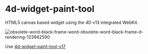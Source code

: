 4d-widget-paint-tool
====================

HTML5 canvas based widget using the 4D v13 integrated WebKit.

![obsolete-word-black-frame-word-obsolete-word-black-frame-d-rendering-123942590](https://user-images.githubusercontent.com/1725068/78463940-29122280-771e-11ea-8be8-a7830725403e.jpg)

Use [4d-widget-paint-tool-v17](https://github.com/miyako/4d-widget-paint-tool-v17)
